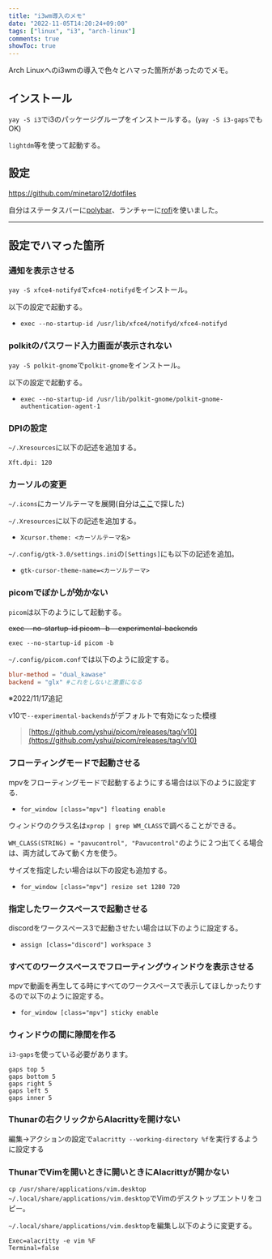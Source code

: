 ```yaml
---
title: "i3wm導入のメモ"
date: "2022-11-05T14:20:24+09:00"
tags: ["linux", "i3", "arch-linux"]
comments: true
showToc: true
---
```

Arch Linuxへのi3wmの導入で色々とハマった箇所があったのでメモ。

## インストール

`yay -S i3`でi3のパッケージグループをインストールする。(`yay -S i3-gaps`でもOK)

`lightdm`等を使って起動する。

## 設定

https://github.com/minetaro12/dotfiles

自分はステータスバーに[polybar](https://github.com/polybar/polybar)、ランチャーに[rofi](https://github.com/davatorium/rofi)を使いました。

---

## 設定でハマった箇所

### 通知を表示させる

`yay -S xfce4-notifyd`で`xfce4-notifyd`をインストール。

以下の設定で起動する。

- `exec --no-startup-id /usr/lib/xfce4/notifyd/xfce4-notifyd`

### polkitのパスワード入力画面が表示されない

`yay -S polkit-gnome`で`polkit-gnome`をインストール。

以下の設定で起動する。

- `exec --no-startup-id /usr/lib/polkit-gnome/polkit-gnome-authentication-agent-1`

### DPIの設定

`~/.Xresources`に以下の記述を追加する。

`Xft.dpi: 120`

### カーソルの変更

`~/.icons`にカーソルテーマを展開(自分は[ここ](https://www.pling.com/browse?cat=107)で探した)

`~/.Xresources`に以下の記述を追加する。

- `Xcursor.theme: <カーソルテーマ名>`

`~/.config/gtk-3.0/settings.ini`の`[Settings]`にも以下の記述を追加。

- `gtk-cursor-theme-name=<カーソルテーマ>`

### picomでぼかしが効かない

`picom`は以下のようにして起動する。

~~exec --no-startup-id picom -b --experimental-backends~~

`exec --no-startup-id picom -b`

`~/.config/picom.conf`では以下のように設定する。

```picom.conf
blur-method = "dual_kawase"
backend = "glx" #これをしないと激重になる
```

※2022/11/17追記

v10で`--experimental-backends`がデフォルトで有効になった模様

> [https://github.com/yshui/picom/releases/tag/v10](https://github.com/yshui/picom/releases/tag/v10)

### フローティングモードで起動させる

mpvをフローティングモードで起動するようにする場合は以下のように設定する.

- `for_window [class="mpv"] floating enable`

ウィンドウのクラス名は`xprop | grep WM_CLASS`で調べることができる。

`WM_CLASS(STRING) = "pavucontrol", "Pavucontrol"`のように２つ出てくる場合は、両方試してみて動く方を使う。

サイズを指定したい場合は以下の設定も追加する。

- `for_window [class="mpv"] resize set 1280 720`

### 指定したワークスペースで起動させる

discordをワークスペース3で起動させたい場合は以下のように設定する。

- `assign [class="discord"] workspace 3`

### すべてのワークスペースでフローティングウィンドウを表示させる

mpvで動画を再生してる時にすべてのワークスペースで表示してほしかったりするので以下のように設定する。

- `for_window [class="mpv"] sticky enable`

### ウィンドウの間に隙間を作る

`i3-gaps`を使っている必要があります。

```
gaps top 5
gaps bottom 5
gaps right 5
gaps left 5
gaps inner 5
```

### Thunarの右クリックからAlacrittyを開けない

編集→アクションの設定で`alacritty --working-directory %f`を実行するように設定する

### ThunarでVimを開いときに開いときにAlacrittyが開かない

`cp /usr/share/applications/vim.desktop ~/.local/share/applications/vim.desktop`でVimのデスクトップエントリをコピー。

`~/.local/share/applications/vim.desktop`を編集し以下のように変更する。

```vim.desktop
Exec=alacritty -e vim %F
Terminal=false
```